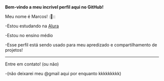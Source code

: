 **Bem-vindo a meu incrível perfil aqui no GitHub!**

Meu nome é Marcos! :🥇::

-Estou estudando na [Alura](http://www.alura.com.br)

-Estou no ensino médio

-Esse perfil está sendo usado para meu apredizado e compartilhamento de projetos!

---

Entre em contato! (ou não)

-(não deixarei meu @gmail aqui por enquanto kkkkkkkkk)


